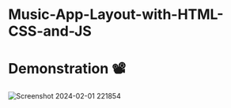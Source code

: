 # Music-App-Layout-with-HTML-CSS-and-JS

# Demonstration 📽️
![Screenshot 2024-02-01 221854](https://github.com/ITIvanov18/Music-App-Layout-with-HTML-CSS-and-JS/assets/59703243/32af6e44-04b6-437c-bee9-ab09a4f1c304)
